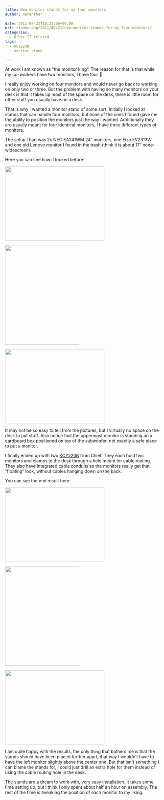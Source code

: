 ```yaml
---
title: New monitor stands for my four monitors
author: nerenther
 
date: 2011-09-21T10:21:00+00:00
url: /index.php/2011/09/21/new-monitor-stands-for-my-four-monitors/
categories:
  - Other IT related
tags:
  - KCY220B
  - monitor stand

---
```

At work I am known as &#8220;the monitor king&#8221;. The reason for that is that while my co-workers have two monitors, I have four 🙂

I really enjoy working on four monitors and would never go back to working on only two or three. But the problem with having so many monitors on your desk is that it takes up most of the space on the desk, there is little room for other stuff you usually have on a desk.

That is why I wanted a monitor stand of some sort. Initially I looked at stands that can handle four monitors, but none of the ones I found gave me the ability to position the monitors just the way I wanted. Additionally they are usually meant for four identical monitors, I have three different types of monitors.

The setup I had was 2x NEC EA241WM 24&#8243; monitors, one Eizo EV2313W and one old Lenovo monitor I found in the trash (think it is about 17&#8243; none-widescreen).

Here you can see how it looked before:

[<img decoding="async" loading="lazy" class="alignnone" title="img" src="http://dl.dropbox.com/u/33041052/blogbilder/desk/IMG_1676_thumb.png" alt="" width="324" height="242" />][1]

[<img decoding="async" loading="lazy" class="alignnone" title="img" src="http://dl.dropbox.com/u/33041052/blogbilder/desk/IMG_1678_thumb.png" alt="" width="242" height="324" />][2]

[<img decoding="async" loading="lazy" class="alignnone" title="img" src="http://dl.dropbox.com/u/33041052/blogbilder/desk/IMG_1680_thumb.png" alt="" width="324" height="242" />][3]

It may not be so easy to tell from the pictures, but I virtually no space on the desk to put stuff. Also notice that the uppermost monitor is standing on a cardboard box positioned on top of the subwoofer, not exactly a safe place to put a monitor.

I finally ended up with two <a href="http://www.chiefmfg.com/Products/KCY220B" target="_blank" rel="noopener">KCY220B</a> from Chief. They each hold two monitors and clamps to the desk through a hole meant for cable routing. They also have integrated cable conduits so the monitors really get that &#8220;floating&#8221; look, without cables hanging down on the back.

You can see the end result here:

[<img decoding="async" loading="lazy" class="alignnone" title="img" src="http://dl.dropbox.com/u/33041052/blogbilder/desk/IMG_1714_thumb.png" alt="" width="324" height="242" />][4]

[<img decoding="async" loading="lazy" class="alignnone" title="img" src="http://dl.dropbox.com/u/33041052/blogbilder/desk/IMG_1717_thumb.png" alt="" width="242" height="324" />][5]

[<img decoding="async" loading="lazy" class="alignnone" title="img" src="http://dl.dropbox.com/u/33041052/blogbilder/desk/IMG_1718_thumb.png" alt="" width="324" height="242" />][6]

I am quite happy with the results, the only thing that bothers me is that the stands should have been placed further apart, that way I wouldn't have to have the left monitor slightly above the center one. But that isn't something I can blame the stands for, I could just drill an extra hole for them instead of using the cable routing hole in the desk.

The stands are a dream to work with, very easy installation. It takes some time setting up, but I think I only spent about half an hour on assembly. The rest of the time is tweaking the position of each monitor to my liking.

 [1]: http://dl.dropbox.com/u/33041052/blogbilder/desk/IMG_1676.JPG
 [2]: http://dl.dropbox.com/u/33041052/blogbilder/desk/IMG_1678.JPG
 [3]: http://dl.dropbox.com/u/33041052/blogbilder/desk/IMG_1680.JPG
 [4]: http://dl.dropbox.com/u/33041052/blogbilder/desk/IMG_1714.JPG
 [5]: http://dl.dropbox.com/u/33041052/blogbilder/desk/IMG_1717.JPG
 [6]: http://dl.dropbox.com/u/33041052/blogbilder/desk/IMG_1718.JPG